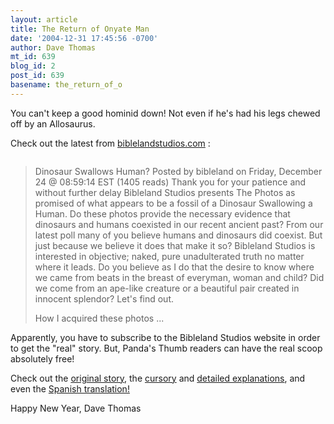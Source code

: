 ```yaml
---
layout: article
title: The Return of Onyate Man
date: '2004-12-31 17:45:56 -0700'
author: Dave Thomas
mt_id: 639
blog_id: 2
post_id: 639
basename: the_return_of_o
---
```

You can't keep a good hominid down!  Not even if he's had his legs chewed off by an Allosaurus.

Check out the latest from [biblelandstudios.com](http://www.biblelandstudios.com/nuke/) :

<img src="http://www.nmsr.org/c1.gif" alt="" />

> Dinosaur Swallows Human?
> Posted by bibleland on Friday, December 24 @ 08:59:14 EST (1405 reads)
> Thank you for your patience and without further delay Bibleland Studios presents The Photos as promised of what appears to be a fossil of a Dinosaur Swallowing a Human. Do these photos provide the necessary evidence that dinosaurs and humans coexisted in our recent ancient past? From our latest poll many of you believe humans and dinosaurs did coexist. But just because we believe it does that make it so? Bibleland Studios is interested in objective; naked, pure unadulterated truth no matter where it leads. Do you believe as I do that the desire to know where we came from beats in the breast of everyman, woman and child? Did we come from an ape-like creature or a beautiful pair created in innocent splendor?
> Let's find out. 
> 
> How I acquired these photos ...

Apparently, you have to subscribe to the Bibleland Studios website in order to get the "real" story.  But, Panda's Thumb readers can have the real scoop absolutely free!

Check out the [original story](http://www.nmsr.org/Archive.html), the [cursory](http://www.nmsr.org/onyatemn.htm) and [detailed explanations](http://www.nmsr.org/april_fool.html), and even the [Spanish translation!](http://www.sindioses.org/humor/onyate.html)

Happy New Year, Dave Thomas
